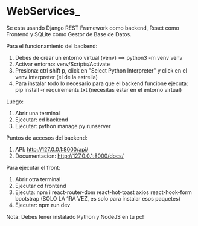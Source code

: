 # WebServices_

Se esta usando Django REST Framework como backend, React como Frontend y SQLite como Gestor de Base de Datos. 

Para el funcionamiento del backend:

1. Debes de crear un entorno virtual (venv) ==> python3 -m venv venv
2. Activar entorno: venv/Scripts/Activate
3. Presiona: ctrl shift p, click en "Select Python Interpreter" y click en el venv interpreter (el de la estrella)
4. Para instalar todo lo necesario para que el backend funcione ejecuta: pip install -r requirements.txt (necesitas estar en el entorno virtual)

Luego:

1. Abrir una terminal
2. Ejecutar: cd backend
3. Ejecutar: python manage.py runserver

Puntos de accesos del backend:

1. API: http://127.0.0.1:8000/api/
2. Documentacion: http://127.0.0.1:8000/docs/

Para ejecutar el front:

1. Abrir otra terminal
2. Ejecutar cd frontend
3. Ejecuta: npm i react-router-dom react-hot-toast axios react-hook-form bootstrap (SOLO LA 1RA VEZ, es solo para instalar esos paquetes)
4. Ejecutar: npm run dev


Nota: Debes tener instalado Python y NodeJS en tu pc!

